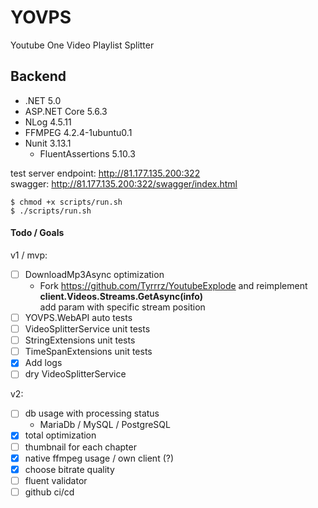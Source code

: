 # YOVPS
Youtube One Video Playlist Splitter

## Backend
* .NET 5.0
* ASP.NET Core 5.6.3
* NLog 4.5.11
* FFMPEG 4.2.4-1ubuntu0.1
* Nunit 3.13.1
  * FluentAssertions 5.10.3

test server endpoint: http://81.177.135.200:322 </br>
swagger: http://81.177.135.200:322/swagger/index.html

```
$ chmod +x scripts/run.sh
$ ./scripts/run.sh
```

#### Todo / Goals
v1 / mvp:
- [ ] DownloadMp3Async optimization 
  - Fork https://github.com/Tyrrrz/YoutubeExplode and reimplement **client.Videos.Streams.GetAsync(info)**<br>
  add param with specific stream position
- [ ] YOVPS.WebAPI auto tests
- [ ] VideoSplitterService unit tests
- [ ] StringExtensions unit tests
- [ ] TimeSpanExtensions unit tests
- [X] Add logs
- [ ] dry VideoSplitterService

v2:
- [ ] db usage with processing status 
  - MariaDb / MySQL / PostgreSQL
- [X] total optimization
- [ ] thumbnail for each chapter
- [X] native ffmpeg usage / own client (?)
- [X] choose bitrate quality
- [ ] fluent validator
- [ ] github ci/cd
